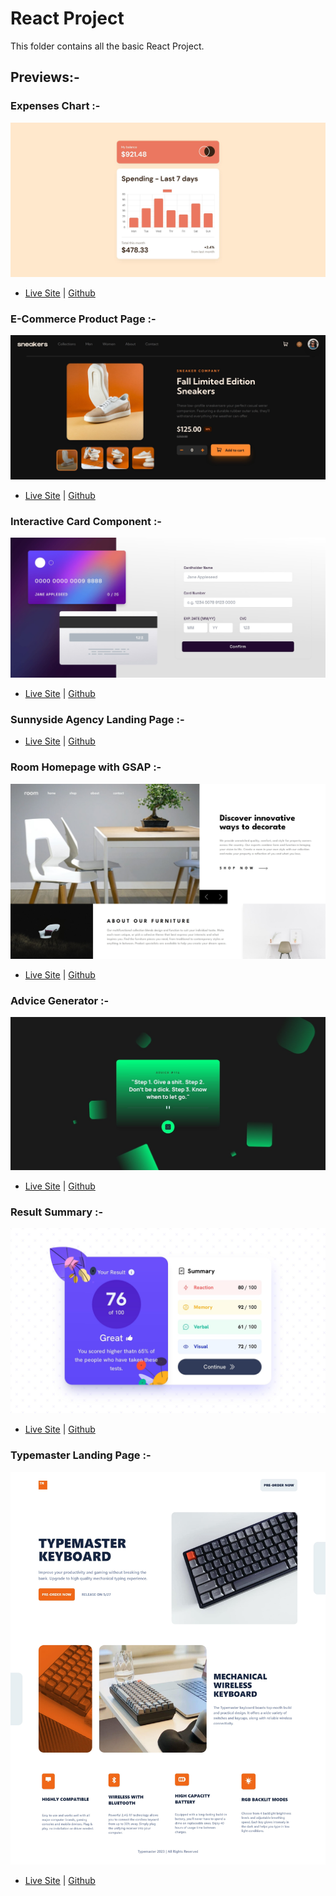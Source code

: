 # React Project

This folder contains all the basic React Project.

## Previews:-

### Expenses Chart :-

![](./Expenses-Chart/Preview.jpg)

- [Live Site](https://expenses-chart-singh.netlify.app/) |
  [Github](https://github.com/SameerJS6/React-Projects/tree/master/Expenses-Chart)

### E-Commerce Product Page :-

![](<./E-Commerce-Product-Page/public/Desktop(Dark-Mode).jpg>)

- [Live Site](https://sneaker-sameer.netlify.app/) |
  [Github](https://github.com/SameerJS6/React-Projects/tree/master/E-Commerce-Product-Page)

### Interactive Card Component :-

![](./Interactive-Card-Component/public/preview.jpg)

- [Live Site](https://interactive-card-singh.netlify.app/) |
  [Github](https://github.com/SameerJS6/React-Projects/tree/master/Interactive-Card-Component)

### Sunnyside Agency Landing Page :-

- [Live Site](https://sunnyside-agency-singh.netlify.app/) |
  [Github](https://github.com/SameerJS6/React-Projects/tree/master/Sunnyside-Agency-Landing-Page)

### Room Homepage with GSAP :-

![](./Room-Homepage/Preview.jpg)

- [Live Site](https://home-sameer.netlify.app/) |
  [Github](https://github.com/SameerJS6/React-Projects/tree/master/Room-Homepage)

### Advice Generator :-

![](./Basic-Advice-Generator/Preview.jpg)

- [Live Site](https://advice-generator-singh.netlify.app/) |
  [Github](https://github.com/SameerJS6/React-Projects/tree/master/Basic-Advice-Generator)

### Result Summary :-

![](./Results-Summary-Frontend-Mentor/Preview.jpg)

- [Live Site](https://result-summary.netlify.app/) |
  [Github](https://github.com/SameerJS6/React-Projects/tree/master/Results-Summary-Frontend-Mentor)

### Typemaster Landing Page :-

![](./Typemaster-Landing-Page/Preview.jpg)

- [Live Site](https://typemaster-landing.netlify.app/) |
  [Github](https://github.com/SameerJS6/React-Projects/tree/master/Typemaster-Landing-Page)
